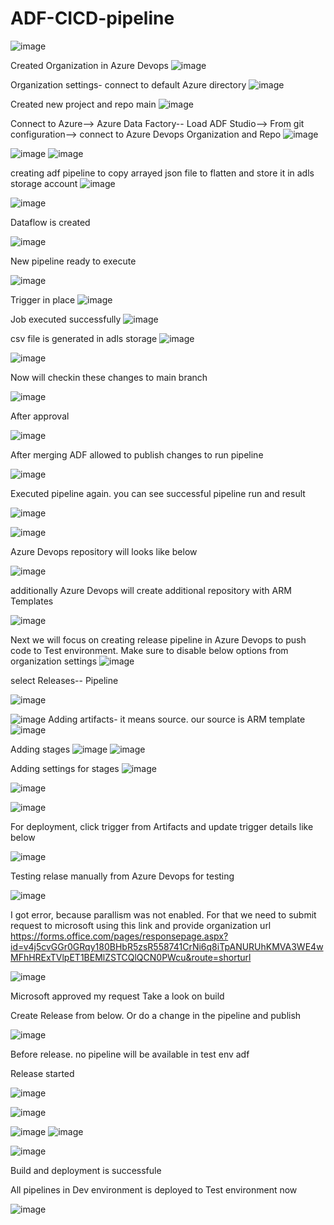 # ADF-CICD-pipeline

![image](https://github.com/user-attachments/assets/ba19f481-c12b-4f93-a4fe-742e8b45a3d0)


Created Organization in Azure Devops
![image](https://github.com/user-attachments/assets/93905ec3-f669-4f83-a53b-e591e6c8f5dd)

Organization settings- connect to default Azure directory
![image](https://github.com/user-attachments/assets/6c47406f-4924-4539-b722-87fe5319506f)

Created new project and repo main
![image](https://github.com/user-attachments/assets/7078bf63-2af1-4945-98ba-e23d2898282f)

Connect to Azure--> Azure Data Factory-- Load ADF Studio--> From git configuration--> connect to Azure Devops Organization and Repo
![image](https://github.com/user-attachments/assets/432e559b-a2f9-40e6-bfdc-16546de2de13)

![image](https://github.com/user-attachments/assets/dd3b06d2-44d0-40d1-9121-92601ba1db3a) ![image](https://github.com/user-attachments/assets/30fb3e79-b4c9-4dc9-8223-71af3adf23bb)

creating adf pipeline to copy arrayed json file to flatten and store it in adls storage account ![image](https://github.com/user-attachments/assets/f105a5bf-3cfc-43bc-b553-5f42e4da528f)


![image](https://github.com/user-attachments/assets/18a4b87a-7a07-409d-9560-be41a18e6124)

Dataflow is created 

![image](https://github.com/user-attachments/assets/888d28a8-b05b-4a57-b71f-6ce8f8c85f06)

New pipeline ready to execute

![image](https://github.com/user-attachments/assets/a328a0e0-0b03-4a4d-b549-968516ad6081)

Trigger in place
![image](https://github.com/user-attachments/assets/97388e94-25d6-4bf5-9225-e778930af44f)

Job executed successfully
![image](https://github.com/user-attachments/assets/627e8f38-b510-420a-9580-8cdcec32f2dc)



csv file is generated in adls storage
![image](https://github.com/user-attachments/assets/55040b30-ec6b-4c1c-9792-7e365ad0af51)

![image](https://github.com/user-attachments/assets/b027e702-f676-4f72-b5bb-b0982ed2246d)

Now will checkin these changes to main branch



![image](https://github.com/user-attachments/assets/2c557255-7937-4005-9d39-1ca6cf5a2f03)

After approval

![image](https://github.com/user-attachments/assets/8c0e8f53-f9a1-4684-a7ee-9c88e5bf3a2c)

After merging ADF allowed to publish changes to run pipeline

![image](https://github.com/user-attachments/assets/041bb9c9-b59f-47bd-99f9-7dc389407b9f)

Executed pipeline again. you can see successful pipeline run and result

![image](https://github.com/user-attachments/assets/10ca3dc2-016c-4d29-8e7e-f7db7238be59)

![image](https://github.com/user-attachments/assets/1229eee2-1638-4ce9-8060-7e0e4d05766d)


Azure Devops repository will looks like below

![image](https://github.com/user-attachments/assets/874ea144-fa91-40d8-9660-f7c371657068)

additionally Azure Devops will create additional repository with ARM Templates

![image](https://github.com/user-attachments/assets/fbc5d528-e5d3-42d3-8f13-6408572970ac)


Next we will focus on creating release pipeline in Azure Devops to push code to Test environment. Make sure to disable below options from organization settings ![image](https://github.com/user-attachments/assets/e6a90637-14e1-4ea9-8754-01af849de131)

select Releases-- Pipeline

![image](https://github.com/user-attachments/assets/095bbd98-f127-42be-87a6-fd9fe2d74866)

![image](https://github.com/user-attachments/assets/1bc7d5ff-491d-4245-ae56-c0cc0b5d5105)
Adding artifacts- it means source. our source is ARM template
![image](https://github.com/user-attachments/assets/52a97c9b-7690-4c99-a2c0-052dc03fed9c)

Adding stages
![image](https://github.com/user-attachments/assets/2d231518-2bd4-4004-af38-64027206efdd)
![image](https://github.com/user-attachments/assets/4940d464-8f25-4f40-a414-a513515e96aa)

Adding settings for stages
![image](https://github.com/user-attachments/assets/7014d99b-f619-4c3e-8be2-ff185c333cdb)

![image](https://github.com/user-attachments/assets/7ca9c258-2548-4556-b93c-4dfd99f5e200)

![image](https://github.com/user-attachments/assets/7339f479-baa2-4742-8648-6fee89edf280)

For deployment, click trigger from Artifacts and update trigger details like below

![image](https://github.com/user-attachments/assets/11fecdcb-3935-44e9-ad87-057c4ba66530)

Testing relase manually from Azure Devops for testing

![image](https://github.com/user-attachments/assets/78ec180d-3148-467c-957e-3f5cf98ffab3)

I got error, because parallism was not enabled. For that we need to submit request to microsoft using  this link and provide organization url https://forms.office.com/pages/responsepage.aspx?id=v4j5cvGGr0GRqy180BHbR5zsR558741CrNi6q8iTpANURUhKMVA3WE4wMFhHRExTVlpET1BEMlZSTCQlQCN0PWcu&route=shorturl

![image](https://github.com/user-attachments/assets/379c53f8-80bc-4fb8-9803-96a58a199660)

Microsoft approved my request
Take a look on  build

Create Release from below. Or do a change in the pipeline and publish 

![image](https://github.com/user-attachments/assets/68faf935-52df-4648-935a-0a4b73925e8c)


Before release. no pipeline will be available in test env adf

Release started

![image](https://github.com/user-attachments/assets/1f65d404-91d6-48cf-b2ba-9c33875bb66c)

![image](https://github.com/user-attachments/assets/2d598e25-5725-4de1-ad97-582acdd092e2)

![image](https://github.com/user-attachments/assets/5e675fcb-e119-492b-b6c5-37cea58a25f4)
![image](https://github.com/user-attachments/assets/6524546e-191e-4796-ab27-0cfe71c69a3b)

![image](https://github.com/user-attachments/assets/3c311177-feb3-4f2f-8a85-8c48ab3200a5)

Build and deployment is successfule

All pipelines in Dev environment is deployed to Test environment now

![image](https://github.com/user-attachments/assets/2324792a-1f24-40c7-9ffd-007edb47065c)









